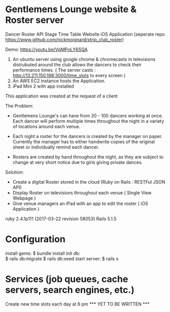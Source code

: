 # Gentlemens Lounge website & Roster server
  Dancer Roster API
  Stage Time Table Website
  iOS Application (seperate repo https://www.github.com/nickmoignard/strip_club_roster)
  
  Demo: https://youtu.be/VqMPoLY6SQA
  
  
1. An ubuntu server using google chrome & chromecasts in televisions distrubuted around the club allows the dancers to check their performance times. ( The server casts : http://13.211.150.198:3000/time_slots to every screen )
2. An AWS EC2 instance hosts the Application.
3. iPad Mini 2 with app installed


This application was created at the request of a client

The Problem:

 * Gentlemens Lounge's can have from 20 - 100 dancers working at once. Each dancer will perform multiple times throughout the night in a variety of locations around each venue.

 * Each night a roster for the dancers is created by the manager on paper. Currently the manager has to either handwrite copies of the original sheet or individually remind each dancer.

 * Rosters are created by hand throughout the night, as they are subject to change at very short notice due to girls giving private dances.

Solution:

 * Create a digital Roster stored in the cloud (Ruby on Rails : RESTFul JSON API) 
 * Display Roster on televisions throughout each venue ( Single View Webpage )
 * Give venue managers an iPad with an app to edit the roster ( iOS Application )


ruby 2.4.1p111 (2017-03-22 revision 58053)
Rails 5.1.5

# Configuration
install gems:
          $ bundle install
init db:  
          $ rails db:migrate
          $ rails db:seed
start server:
          $ rails s

# Services (job queues, cache servers, search engines, etc.)
Create new time slots each day at 6 pm *** YET TO BE WRITTEN ***
